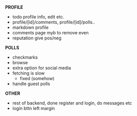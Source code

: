 **PROFILE**

- todo profile info, edit etc.
 - profile/[id]/comments, profile/[id]/polls..
- markdown profile
- comments page myb to remove even
- reputation give pos/neg

**POLLS**
- checkmarks
- browse
- extra option for social media
- fetching is slow
  - fixed (somehow)
- handle guest polls

**OTHER**

- rest of backend, done register and login, do messages etc
- login bttn left margin